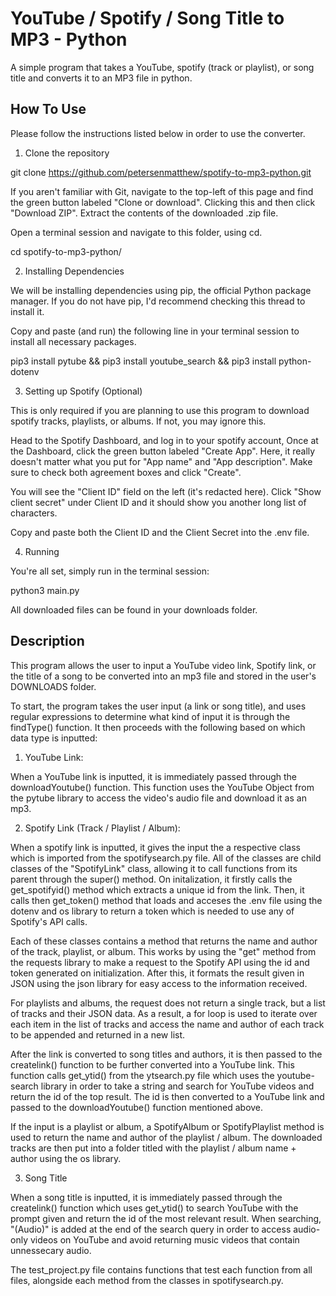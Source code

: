 # YouTube / Spotify / Song Title to MP3 - Python

A simple program that takes a YouTube, spotify (track or playlist), or song title and converts it to an MP3 file in python. 

## How To Use

Please follow the instructions listed below in order to use the converter.

1. Clone the repository

git clone https://github.com/petersenmatthew/spotify-to-mp3-python.git

If you aren't familiar with Git, navigate to the top-left of this page and find the green button labeled "Clone or download". Clicking this and then click "Download ZIP". Extract the contents of the downloaded .zip file.

Open a terminal session and navigate to this folder, using cd.

cd spotify-to-mp3-python/

2. Installing Dependencies

We will be installing dependencies using pip, the official Python package manager. If you do not have pip, I'd recommend checking this thread to install it.

Copy and paste (and run) the following line in your terminal session to install all necessary packages.

pip3 install pytube && pip3 install youtube_search && pip3 install python-dotenv

3. Setting up Spotify (Optional)

This is only required if you are planning to use this program to download spotify tracks, playlists, or albums. If not, you may ignore this.

Head to the Spotify Dashboard, and log in to your spotify account, Once at the Dashboard, click the green button labeled "Create App". Here, it really doesn't matter what you put for "App name" and "App description". Make sure to check both agreement boxes and click "Create".

You will see the "Client ID" field on the left (it's redacted here). Click "Show client secret" under Client ID and it should show you another long list of characters.

Copy and paste both the Client ID and the Client Secret into the .env file.

4. Running

You're all set, simply run in the terminal session:

python3 main.py

All downloaded files can be found in your downloads folder.


## Description

This program allows the user to input a YouTube video link, Spotify link, or the title of a song to be converted into an mp3 file and stored in the user's DOWNLOADS folder.

To start, the program takes the user input (a link or song title), and uses regular expressions to determine what kind of input it is through the findType() function. It then proceeds with the following based on which data type is inputted:

1. YouTube Link:

When a YouTube link is inputted, it is immediately passed through the downloadYoutube() function. This function uses the YouTube Object from the pytube library to access the video's audio file and download it as an mp3.

2. Spotify Link (Track / Playlist / Album):

When a spotify link is inputted, it gives the input the a respective class which is imported from the spotifysearch.py file. All of the classes are child classes of the "SpotifyLink" class, allowing it to call functions from its parent through the super() method. On initalization, it firstly calls the get_spotifyid() method which extracts a unique id from the link. Then, it calls then get_token() method that loads and acceses the .env file using the dotenv and os library to return a token which is needed to use any of Spotify's API calls. 

Each of these classes contains a method that returns the name and author of the track, playlist, or album. This works by using the "get" method from the requests library to make a request to the Spotify API using the id and token generated on initialization. After this, it formats the result given in JSON using the json library for easy access to the information received. 

For playlists and albums, the request does not return a single track, but a list of tracks and their JSON data. As a result, a for loop is used to iterate over each item in the list of tracks and access the name and author of each track to be appended and returned in a new list. 

After the link is converted to song titles and authors, it is then passed to the createlink() function to be further converted into a YouTube link. This function calls  get_ytid() from the ytsearch.py file which uses the youtube-search library in order to take a string and search for YouTube videos and return the id of the top result. The id is then converted to a YouTube link and passed to the downloadYoutube() function mentioned above. 

If the input is a playlist or album, a SpotifyAlbum or SpotifyPlaylist method is used to return the name and author of the playlist / album. The downloaded tracks are then put into a folder titled with the playlist / album name + author using the os library. 

3. Song Title

When a song title is inputted, it is immediately passed through the createlink() function which uses get_ytid() to search YouTube with the prompt given and return the id of the most relevant result. When searching, "(Audio)" is added at the end of the search query in order to access audio-only videos on YouTube and avoid returning music videos that contain unnessecary audio.

The test_project.py file contains functions that test each function from all files, alongside each method from the classes in spotifysearch.py.
